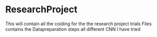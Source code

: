 # ResearchProject

This will contain all the coiding for the the research project trials
Files contains the Datapreparation steps all different CNN I have tried
